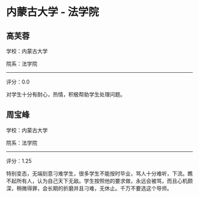 # 内蒙古大学 - 法学院

## 高芙蓉

学校：内蒙古大学

院系：法学院

* * *

评分：0.0

对学生十分有耐心，热情，积极帮助学生处理问题。

## 周宝峰

学校：内蒙古大学

院系：法学院

* * *

评分：1.25

特别变态，无端刻意刁难学生，很多学生不能按时毕业，骂人十分难听，下流。瞧不起所有人，认为自己天下无敌。学生按照他的要求做，永远会被骂，而且心机颇深，稍微得罪，会长期的折磨并且刁难，无休止。千万不要选这个导师。
